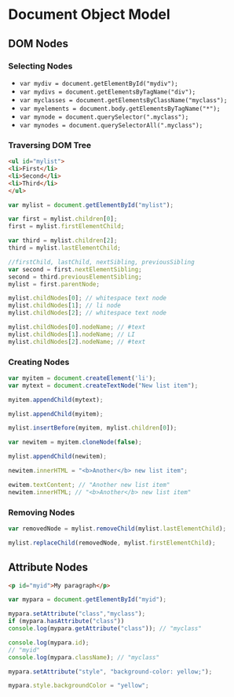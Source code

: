 # Document Object Model


## DOM Nodes


### Selecting Nodes

* `var mydiv = document.getElementById("mydiv");`
* `var mydivs = document.getElementsByTagName("div");`
* `var myclasses = document.getElementsByClassName("myclass");`
* `var myelements = document.body.getElementsByTagName("*");`
* `var mynode = document.querySelector(".myclass");`
* `var mynodes = document.querySelectorAll(".myclass");`

### Traversing DOM Tree

```html
<ul id="mylist">
<li>First</li>
<li>Second</li>
<li>Third</li>
</ul>
```

```javascript
var mylist = document.getElementById("mylist");

var first = mylist.children[0];
first = mylist.firstElementChild;

var third = mylist.children[2];
third = mylist.lastElementChild;

//firstChild, lastChild, nextSibling, previousSibling
var second = first.nextElementSibling;
second = third.previousElementSibling;
mylist = first.parentNode;
```

```javascript
mylist.childNodes[0]; // whitespace text node
mylist.childNodes[1]; // li node
mylist.childNodes[2]; // whitespace text node

mylist.childNodes[0].nodeName; // #text
mylist.childNodes[1].nodeName; // LI
mylist.childNodes[2].nodeName; // #text


```

### Creating Nodes

```javascript
var myitem = document.createElement('li');
var mytext = document.createTextNode("New list item");

myitem.appendChild(mytext);

mylist.appendChild(myitem);

mylist.insertBefore(myitem, mylist.children[0]);

var newitem = myitem.cloneNode(false);

mylist.appendChild(newitem);

newitem.innerHTML = "<b>Another</b> new list item";

ewitem.textContent; // "Another new list item"
newitem.innerHTML; // "<b>Another</b> new list item"

```

### Removing Nodes

```javascript
var removedNode = mylist.removeChild(mylist.lastElementChild);

mylist.replaceChild(removedNode, mylist.firstElementChild);


```

## Attribute Nodes

```html
<p id="myid">My paragraph</p>
```

```javascript
var mypara = document.getElementById("myid");

mypara.setAttribute("class","myclass");
if (mypara.hasAttribute("class"))
console.log(mypara.getAttribute("class")); // "myclass"

console.log(mypara.id);
// "myid"
console.log(mypara.className); // "myclass"

mypara.setAttribute("style", "background-color: yellow;");

mypara.style.backgroundColor = "yellow";



```

